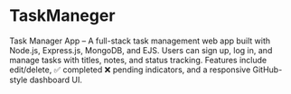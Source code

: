 # TaskManeger
Task Manager App – A full-stack task management web app built with Node.js, Express.js, MongoDB, and EJS. Users can sign up, log in, and manage tasks with titles, notes, and status tracking. Features include edit/delete, ✅ completed ❌ pending indicators, and a responsive GitHub-style dashboard UI.
